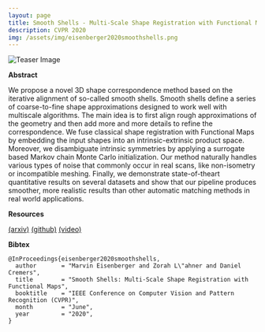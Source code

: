 ```yaml
---
layout: page
title: Smooth Shells - Multi-Scale Shape Registration with Functional Maps
description: CVPR 2020
img: /assets/img/eisenberger2020smoothshells.png
---
```


<img class="col teaser left" src="{{ site.baseurl }}/assets/img/eisenberger2020smoothshells.png" alt="Teaser Image" title="teaser" />

**Abstract**

We propose a novel 3D shape correspondence method
based on the iterative alignment of so-called smooth shells.
Smooth shells define a series of coarse-to-fine shape approximations designed to work well with multiscale algorithms. The main idea is to first align rough approximations of the geometry and then add more and more details to refine the correspondence. We fuse classical shape
registration with Functional Maps by embedding the input shapes into an intrinsic-extrinsic product space. Moreover, we disambiguate intrinsic symmetries by applying a
surrogate based Markov chain Monte Carlo initialization.
Our method naturally handles various types of noise that
commonly occur in real scans, like non-isometry or incompatible meshing. Finally, we demonstrate state-of-theart quantitative results on several datasets and show that
our pipeline produces smoother, more realistic results than
other automatic matching methods in real world applications.

**Resources**

[(arxiv)](https://arxiv.org/abs/1905.12512) [(github)](https://github.com/marvin-eisenberger/smooth-shells) [(video)](../assets/videos/eisenberger2020smoothshells.mp4)

**Bibtex**

    @InProceedings{eisenberger2020smoothshells,
      author       = "Marvin Eisenberger and Zorah L\"ahner and Daniel Cremers",
      title        = "Smooth Shells: Multi-Scale Shape Registration with Functional Maps",
      booktitle    = "IEEE Conference on Computer Vision and Pattern Recognition (CVPR)",
      month        = "June",
      year         = "2020",
    }
